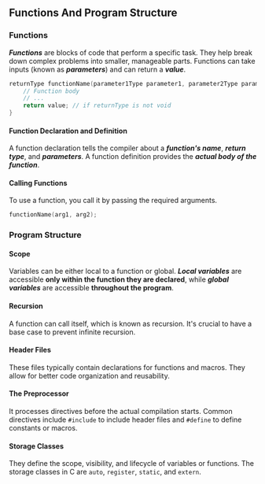 ## Functions And Program Structure

### Functions

***Functions*** are blocks of code that perform a specific task. They help break down complex problems into smaller, manageable parts. Functions can take inputs (known as ***parameters***) and can return a ***value***.

```c
returnType functionName(parameter1Type parameter1, parameter2Type parameter2) {
    // Function body
    // ...
    return value; // if returnType is not void
}
```

#### Function Declaration and Definition

A function declaration tells the compiler about a ***function's name***, ***return type***, and ***parameters***. A function definition provides the ***actual body of the function***.

#### Calling Functions

To use a function, you call it by passing the required arguments.
```c
functionName(arg1, arg2);
```

### Program Structure

#### Scope

Variables can be either local to a function or global. ***Local variables*** are accessible **only within the function they are declared**, while ***global variables*** are accessible **throughout the program**.

#### Recursion

A function can call itself, which is known as recursion. It's crucial to have a base case to prevent infinite recursion.

#### Header Files

 These files typically contain declarations for functions and macros. They allow for better code organization and reusability.

#### The Preprocessor

It processes directives before the actual compilation starts. Common directives include `#include` to include header files and `#define` to define constants or macros.

#### Storage Classes
They define the scope, visibility, and lifecycle of variables or functions. The storage classes in C are `auto`, `register`, `static`, and `extern`.
